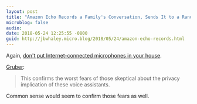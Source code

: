 ```yaml
---
layout: post
title: "Amazon Echo Records a Family's Conversation, Sends It to a Random Contact"
microblog: false
audio: 
date: 2018-05-24 12:25:55 -0800
guid: http://jbwhaley.micro.blog/2018/05/24/amazon-echo-records.html
---
```

Again, [don't put Internet-connected microphones in your house](https://www.kiro7.com/news/local/woman-says-her-amazon-device-recorded-private-conversation-sent-it-out-to-random-contact/755507974).

[Gruber](https://daringfireball.net/linked/2018/05/24/echo-recording):

> This confirms the worst fears of those skeptical about the privacy implication of these voice assistants.

Common sense would seem to confirm those fears as well.
